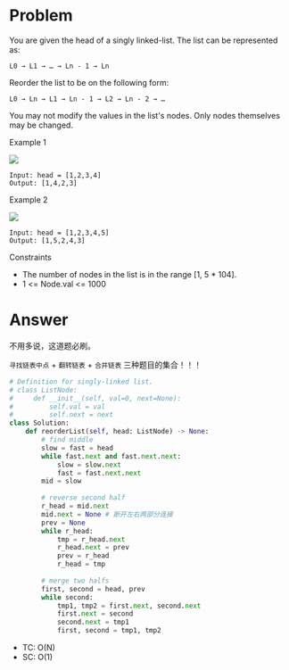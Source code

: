# Problem
You are given the head of a singly linked-list. The list can be represented as:
```
L0 → L1 → … → Ln - 1 → Ln
```
Reorder the list to be on the following form:
```
L0 → Ln → L1 → Ln - 1 → L2 → Ln - 2 → …
```
You may not modify the values in the list's nodes. Only nodes themselves may be changed.

Example 1

![](https://assets.leetcode.com/uploads/2021/03/04/reorder1linked-list.jpg)
```
Input: head = [1,2,3,4]
Output: [1,4,2,3]
```

Example 2

![](https://assets.leetcode.com/uploads/2021/03/09/reorder2-linked-list.jpg)
```
Input: head = [1,2,3,4,5]
Output: [1,5,2,4,3]
```

Constraints
- The number of nodes in the list is in the range [1, 5 * 104].
- 1 <= Node.val <= 1000

# Answer
不用多说，这道题必刷。

`寻找链表中点` + `翻转链表` + `合并链表` 三种题目的集合！！！
```python
# Definition for singly-linked list.
# class ListNode:
#     def __init__(self, val=0, next=None):
#         self.val = val
#         self.next = next
class Solution:
    def reorderList(self, head: ListNode) -> None:
        # find middle
        slow = fast = head
        while fast.next and fast.next.next:
            slow = slow.next
            fast = fast.next.next
        mid = slow
        
        # reverse second half
        r_head = mid.next
        mid.next = None # 断开左右两部分连接
        prev = None
        while r_head:
            tmp = r_head.next
            r_head.next = prev
            prev = r_head
            r_head = tmp
        
        # merge two halfs
        first, second = head, prev
        while second:
            tmp1, tmp2 = first.next, second.next
            first.next = second
            second.next = tmp1
            first, second = tmp1, tmp2
```
- TC: O(N)
- SC: O(1)